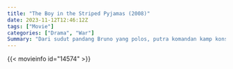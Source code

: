 ```yaml
---
title: "The Boy in the Striped Pyjamas (2008)"
date: 2023-11-12T12:46:12Z
tags: ["Movie"]
categories: ["Drama", "War"]
Summary: "Dari sudut pandang Bruno yang polos, putra komandan kamp konsentrasi Jerman yang berusia delapan tahun, persahabatan terlarang dengan seorang anak laki-laki Yahudi di balik pagar kamp memiliki konsekuensi yang mengejutkan dan tidak terduga."
---
```


<mux-player stream-type="on-demand"
src="https://kp3d-my.sharepoint.com/personal/ryoo_kp3d_onmicrosoft_com/_layouts/15/download.aspx?share=EcUFQyMN1RJLtH5xj1m6vdIBkr1a_qpSwZ4ZISLsujX0cQ" prefer-playback="mse" controls>

</mux-player>


{{< movieinfo id="14574" >}}

<script src="https://cdn.jsdelivr.net/npm/@mux/mux-player"></script>

 <script type="application/ld+json ">
{
"@context": "https://schema.org/",
"@type": "VideoObject",
"name": "The Boy in the Striped Pyjamas (2008)",
"contentUrl": "https://stream.mux.com/neyU3uIXBCOFeR2shRgXzVMZbxiNk5DfMP2Jibtbgao.m3u8",
"thumbnailUrl": "https://www.themoviedb.org/t/p/original/cmstvN5ta3O86PpDGVDugxWHWNH.jpg?width=314&fit_mode=preserve&time=25",
"uploadDate": "2023-11-12T12:46:12Z",
}

</script>
